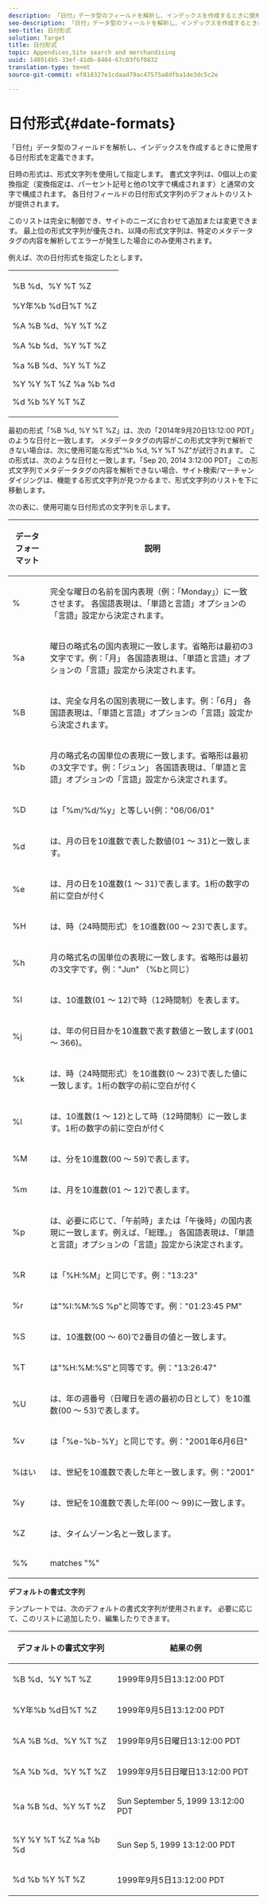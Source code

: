 ```yaml
---
description: 「日付」データ型のフィールドを解析し、インデックスを作成するときに使用する日付形式を定義できます。
seo-description: 「日付」データ型のフィールドを解析し、インデックスを作成するときに使用する日付形式を定義できます。
seo-title: 日付形式
solution: Target
title: 日付形式
topic: Appendices,Site search and merchandising
uuid: 148914b5-33ef-41db-8404-67c03f6f0832
translation-type: tm+mt
source-git-commit: ef818327e1cdaad79ac47575a8dfba1de3dc5c2e

---
```



# 日付形式{#date-formats}

「日付」データ型のフィールドを解析し、インデックスを作成するときに使用する日付形式を定義できます。

日時の形式は、形式文字列を使用して指定します。 書式文字列は、0個以上の変換指定（変換指定は、パーセント記号と他の1文字で構成されます）と通常の文字で構成されます。 各日付フィールドの日付形式文字列のデフォルトのリストが提供されます。

このリストは完全に制御でき、サイトのニーズに合わせて追加または変更できます。 最上位の形式文字列が優先され、以降の形式文字列は、特定のメタデータタグの内容を解析してエラーが発生した場合にのみ使用されます。

例えば、次の日付形式を指定したとします。

<table> 
 <tbody> 
  <tr> 
   <td colname="col1"> <p>%B %d、%Y %T %Z </p> <p>%Y年%b %d日%T %Z </p> <p>%A %B %d、%Y %T %Z </p> <p>%A %b %d、%Y %T %Z </p> <p>%a %B %d、%Y %T %Z </p> <p>%Y %Y %T %Z %a %b %d </p> <p>%d %b %Y %T %Z </p> </td> 
  </tr> 
 </tbody> 
</table>

最初の形式「%B %d, %Y %T %Z」は、次の「2014年9月20日13:12:00 PDT」のような日付と一致します。 メタデータタグの内容がこの形式文字列で解析できない場合は、次に使用可能な形式&quot;%b %d, %Y %T %Z&quot;が試行されます。 この形式は、次のような日付と一致します。「Sep 20, 2014 3:12:00 PDT」 この形式文字列でメタデータタグの内容を解析できない場合、サイト検索/マーチャンダイジングは、機能する形式文字列が見つかるまで、形式文字列のリストを下に移動します。

次の表に、使用可能な日付形式の文字列を示します。

<table> 
 <thead> 
  <tr> 
   <th colname="col1" class="entry"> <p>データフォーマット </p> </th> 
   <th colname="col2" class="entry"> <p>説明 </p> </th> 
  </tr> 
 </thead>
 <tbody> 
  <tr> 
   <td colname="col1"> <p>% </p> </td> 
   <td colname="col2"> <p>完全な曜日の名前を国内表現（例：「Monday」）に一致させます。 各国語表現は、「単語と言語」オプションの「言語」設定から決定されます。 </p> </td> 
  </tr> 
  <tr> 
   <td colname="col1"> <p>%a </p> </td> 
   <td colname="col2"> <p> 曜日の略式名の国内表現に一致します。省略形は最初の3文字です。例：「月」 各国語表現は、「単語と言語」オプションの「言語」設定から決定されます。 </p> </td> 
  </tr> 
  <tr> 
   <td colname="col1"> <p>%B </p> </td> 
   <td colname="col2"> <p> は、完全な月名の国別表現に一致します。例：「6月」 各国語表現は、「単語と言語」オプションの「言語」設定から決定されます。 </p> </td> 
  </tr> 
  <tr> 
   <td colname="col1"> <p>%b </p> </td> 
   <td colname="col2"> <p> 月の略式名の国単位の表現に一致します。省略形は最初の3文字です。例：「ジュン」 各国語表現は、「単語と言語」オプションの「言語」設定から決定されます。 </p> </td> 
  </tr> 
  <tr> 
   <td colname="col1"> <p>%D </p> </td> 
   <td colname="col2"> <p> は「%m/%d/%y」と等しい(例："06/06/01" </p> </td> 
  </tr> 
  <tr> 
   <td colname="col1"> <p>%d </p> </td> 
   <td colname="col2"> <p> は、月の日を10進数で表した数値(01 ～ 31)と一致します。 </p> </td> 
  </tr> 
  <tr> 
   <td colname="col1"> <p>%e </p> </td> 
   <td colname="col2"> <p> は、月の日を10進数(1 ～ 31)で表します。1桁の数字の前に空白が付く </p> </td> 
  </tr> 
  <tr> 
   <td colname="col1"> <p>%H </p> </td> 
   <td colname="col2"> <p> は、時（24時間形式）を10進数(00 ～ 23)で表します。 </p> </td> 
  </tr> 
  <tr> 
   <td colname="col1"> <p>%h </p> </td> 
   <td colname="col2"> <p> 月の略式名の国単位の表現に一致します。省略形は最初の3文字です。例："Jun" （%bと同じ） </p> </td> 
  </tr> 
  <tr> 
   <td colname="col1"> <p>%I </p> </td> 
   <td colname="col2"> <p> は、10進数(01 ～ 12)で時（12時間制）を表します。 </p> </td> 
  </tr> 
  <tr> 
   <td colname="col1"> <p>%j </p> </td> 
   <td colname="col2"> <p> は、年の何日目かを10進数で表す数値と一致します(001 ～ 366)。 </p> </td> 
  </tr> 
  <tr> 
   <td colname="col1"> <p>%k </p> </td> 
   <td colname="col2"> <p> は、時（24時間形式）を10進数(0 ～ 23)で表した値に一致します。1桁の数字の前に空白が付く </p> </td> 
  </tr> 
  <tr> 
   <td colname="col1"> <p>%l </p> </td> 
   <td colname="col2"> <p> は、10進数(1 ～ 12)として時（12時間制）に一致します。1桁の数字の前に空白が付く </p> </td> 
  </tr> 
  <tr> 
   <td colname="col1"> <p>%M </p> </td> 
   <td colname="col2"> <p> は、分を10進数(00 ～ 59)で表します。 </p> </td> 
  </tr> 
  <tr> 
   <td colname="col1"> <p>%m </p> </td> 
   <td colname="col2"> <p> は、月を10進数(01 ～ 12)で表します。 </p> </td> 
  </tr> 
  <tr> 
   <td colname="col1"> <p>%p </p> </td> 
   <td colname="col2"> <p> は、必要に応じて、「午前時」または「午後時」の国内表現に一致します。例えば、「総理。」 各国語表現は、「単語と言語」オプションの「言語」設定から決定されます。 </p> </td> 
  </tr> 
  <tr> 
   <td colname="col1"> <p>%R </p> </td> 
   <td colname="col2"> <p> は「%H:%M」と同じです。例："13:23" </p> </td> 
  </tr> 
  <tr> 
   <td colname="col1"> <p>%r </p> </td> 
   <td colname="col2"> <p> は"%I:%M:%S %p"と同等です。例："01:23:45 PM" </p> </td> 
  </tr> 
  <tr> 
   <td colname="col1"> <p>%S </p> </td> 
   <td colname="col2"> <p> は、10進数(00 ～ 60)で2番目の値と一致します。 </p> </td> 
  </tr> 
  <tr> 
   <td colname="col1"> <p>%T </p> </td> 
   <td colname="col2"> <p> は"%H:%M:%S"と同等です。例："13:26:47" </p> </td> 
  </tr> 
  <tr> 
   <td colname="col1"> <p>%U </p> </td> 
   <td colname="col2"> <p> は、年の週番号（日曜日を週の最初の日として）を10進数(00 ～ 53)で表します。 </p> </td> 
  </tr> 
  <tr> 
   <td colname="col1"> <p>%v </p> </td> 
   <td colname="col2"> <p> は「%e-%b-%Y」と同じです。例："2001年6月6日" </p> </td> 
  </tr> 
  <tr> 
   <td colname="col1"> <p>%はい </p> </td> 
   <td colname="col2"> <p> は、世紀を10進数で表した年と一致します。例："2001" </p> </td> 
  </tr> 
  <tr> 
   <td colname="col1"> <p>%y </p> </td> 
   <td colname="col2"> <p> は、世紀を10進数で表した年(00 ～ 99)に一致します。 </p> </td> 
  </tr> 
  <tr> 
   <td colname="col1"> <p>%Z </p> </td> 
   <td colname="col2"> <p> は、タイムゾーン名と一致します。 </p> </td> 
  </tr> 
  <tr> 
   <td colname="col1"> <p>%% </p> </td> 
   <td colname="col2"> <p> matches "%" </p> </td> 
  </tr> 
 </tbody> 
</table>

**デフォルトの書式文字列**

テンプレートでは、次のデフォルトの書式文字列が使用されます。 必要に応じて、このリストに追加したり、編集したりできます。

<table> 
 <thead> 
  <tr> 
   <th colname="col1" class="entry"> <p>デフォルトの書式文字列 </p> </th> 
   <th colname="col2" class="entry"> <p>結果の例 </p> </th> 
  </tr> 
 </thead>
 <tbody> 
  <tr> 
   <td colname="col1"> <p>%B %d、%Y %T %Z </p> </td> 
   <td colname="col2"> <p> 1999年9月5日13:12:00 PDT </p> </td> 
  </tr> 
  <tr> 
   <td colname="col1"> <p>%Y年%b %d日%T %Z </p> </td> 
   <td colname="col2"> <p> 1999年9月5日13:12:00 PDT </p> </td> 
  </tr> 
  <tr> 
   <td colname="col1"> <p>%A %B %d、%Y %T %Z </p> </td> 
   <td colname="col2"> <p> 1999年9月5日曜日13:12:00 PDT </p> </td> 
  </tr> 
  <tr> 
   <td colname="col1"> <p>%A %b %d、%Y %T %Z </p> </td> 
   <td colname="col2"> <p> 1999年9月5日日曜日13:12:00 PDT </p> </td> 
  </tr> 
  <tr> 
   <td colname="col1"> <p>%a %B %d、%Y %T %Z </p> </td> 
   <td colname="col2"> <p> Sun September 5, 1999 13:12:00 PDT </p> </td> 
  </tr> 
  <tr> 
   <td colname="col1"> <p>%Y %Y %T %Z %a %b %d </p> </td> 
   <td colname="col2"> <p> Sun Sep 5, 1999 13:12:00 PDT </p> </td> 
  </tr> 
  <tr> 
   <td colname="col1"> <p>%d %b %Y %T %Z </p> </td> 
   <td colname="col2"> <p> 1999年9月5日13:12:00 PDT </p> </td> 
  </tr> 
 </tbody> 
</table>

